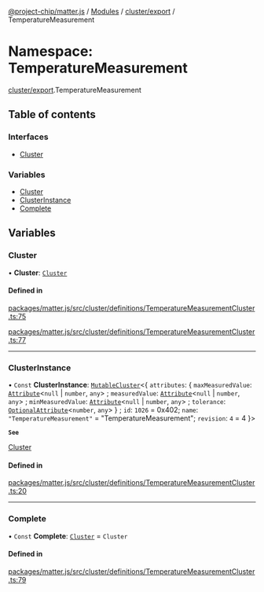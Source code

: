 [@project-chip/matter.js](../README.md) / [Modules](../modules.md) / [cluster/export](cluster_export.md) / TemperatureMeasurement

# Namespace: TemperatureMeasurement

[cluster/export](cluster_export.md).TemperatureMeasurement

## Table of contents

### Interfaces

- [Cluster](../interfaces/cluster_export.TemperatureMeasurement.Cluster.md)

### Variables

- [Cluster](cluster_export.TemperatureMeasurement.md#cluster)
- [ClusterInstance](cluster_export.TemperatureMeasurement.md#clusterinstance)
- [Complete](cluster_export.TemperatureMeasurement.md#complete)

## Variables

### Cluster

• **Cluster**: [`Cluster`](../interfaces/cluster_export.TemperatureMeasurement.Cluster.md)

#### Defined in

[packages/matter.js/src/cluster/definitions/TemperatureMeasurementCluster.ts:75](https://github.com/project-chip/matter.js/blob/0c058ae17fdba4c0b89b8b13c309011d51782299/packages/matter.js/src/cluster/definitions/TemperatureMeasurementCluster.ts#L75)

[packages/matter.js/src/cluster/definitions/TemperatureMeasurementCluster.ts:77](https://github.com/project-chip/matter.js/blob/0c058ae17fdba4c0b89b8b13c309011d51782299/packages/matter.js/src/cluster/definitions/TemperatureMeasurementCluster.ts#L77)

___

### ClusterInstance

• `Const` **ClusterInstance**: [`MutableCluster`](../interfaces/cluster_export.MutableCluster-1.md)\<\{ `attributes`: \{ `maxMeasuredValue`: [`Attribute`](../interfaces/cluster_export.Attribute.md)\<``null`` \| `number`, `any`\> ; `measuredValue`: [`Attribute`](../interfaces/cluster_export.Attribute.md)\<``null`` \| `number`, `any`\> ; `minMeasuredValue`: [`Attribute`](../interfaces/cluster_export.Attribute.md)\<``null`` \| `number`, `any`\> ; `tolerance`: [`OptionalAttribute`](../interfaces/cluster_export.OptionalAttribute.md)\<`number`, `any`\>  } ; `id`: ``1026`` = 0x402; `name`: ``"TemperatureMeasurement"`` = "TemperatureMeasurement"; `revision`: ``4`` = 4 }\>

**`See`**

[Cluster](cluster_export.TemperatureMeasurement.md#cluster)

#### Defined in

[packages/matter.js/src/cluster/definitions/TemperatureMeasurementCluster.ts:20](https://github.com/project-chip/matter.js/blob/0c058ae17fdba4c0b89b8b13c309011d51782299/packages/matter.js/src/cluster/definitions/TemperatureMeasurementCluster.ts#L20)

___

### Complete

• `Const` **Complete**: [`Cluster`](../interfaces/cluster_export.TemperatureMeasurement.Cluster.md) = `Cluster`

#### Defined in

[packages/matter.js/src/cluster/definitions/TemperatureMeasurementCluster.ts:79](https://github.com/project-chip/matter.js/blob/0c058ae17fdba4c0b89b8b13c309011d51782299/packages/matter.js/src/cluster/definitions/TemperatureMeasurementCluster.ts#L79)

